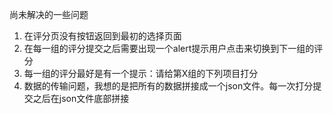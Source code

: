 尚未解决的一些问题

1. 在评分页没有按钮返回到最初的选择页面 
2. 在每一组的评分提交之后需要出现一个alert提示用户点击来切换到下一组的评分
3. 每一组的评分最好是有一个提示：请给第X组的下列项目打分
4. 数据的传输问题，我想的是把所有的数据拼接成一个json文件。每一次打分提交之后在json文件底部拼接